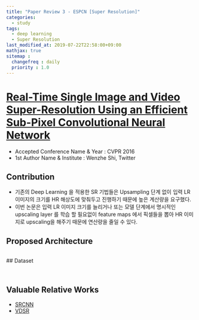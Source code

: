 ```yaml
---
title: "Paper Review 3 - ESPCN [Super Resolution]"
categories:
  - study
tags:
  - deep learning
  - Super Resolution
last_modified_at: 2019-07-22T22:58:00+09:00
mathjax: true
sitemap :
  changefreq : daily
  priority : 1.0
---
```


# [Real-Time Single Image and Video Super-Resolution Using an Efficient Sub-Pixel Convolutional Neural Network](https://arxiv.org/pdf/1609.05158.pdf)

- Accepted Conference Name & Year : CVPR 2016
- 1st Author Name & Institute : Wenzhe Shi, Twitter

## Contribution

- 기존의 Deep Learning 을 적용한 SR 기법들은 Upsampling 단계 없이 입력 LR 이미지의 크기를 HR 해상도에 맞춰두고 진행하기 때문에 높은 계산량을 요구했다.
- 이번 논문은 입력 LR 이미지 크기를 늘리거나 또는 모델 단계에서 명시적인 upscaling layer 를 학습 할 필요없이 feature maps 에서 픽셀들을 뽑아 HR 이미지로 upscaling을 해주기 때문에 연산량을 줄일 수 있다.

## Proposed Architecture
<figure class="align-center">
  <img src="{{ site.url }}{{ site.baseurl }}/assets/post_images/2019-09-22-Paper-Review-3-VDSR-Super-Resolution/Untitled-47cd65ff-bab1-4ca2-b49d-355a523ced61.png" alt="">
</figure> 
## Dataset
<figure class="align-center">
  <img src="{{ site.url }}{{ site.baseurl }}/assets/post_images/2019-09-22-Paper-Review-3-VDSR-Super-Resolution/UUntitled-f8c68178-5254-40b4-b61d-7fa0315579a4.png" alt="">
</figure> 
<figure class="align-center">
  <img src="{{ site.url }}{{ site.baseurl }}/assets/post_images/2019-09-22-Paper-Review-3-VDSR-Super-Resolution/UnUntitled-bf44d50c-3fe0-4381-b8fb-48eed7adf6af.png" alt="">
</figure> 

## Valuable Relative Works

- [SRCNN](https://arxiv.org/pdf/1501.00092.pdf)
- [VDSR](https://arxiv.org/pdf/1511.04587v2.pdf)
